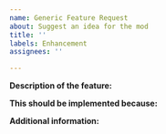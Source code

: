 ```yaml
---
name: Generic Feature Request
about: Suggest an idea for the mod
title: ''
labels: Enhancement
assignees: ''

---
```


<!--
If this is your first time opening an issue here, please read the contributing guidelines (there's a link below this text box). Remember:
- Make sure you're in the right place - app issues should go on BEE2-items
- Perform a search to make sure this issue hasn't already been reported
- Do not use the issue tracker to ask questions
- Issues should not be combined, unless they are very closely related (e.g. two bugs with a specific item in a specific case)
-->

<!-- Provide a clear and concise description of what you want to happen. -->
**Description of the feature:**


<!-- Explain what problems this feature would solve, or otherwise why it should be implemented. -->
**This should be implemented because:**


<!-- Provide any additional information that might be helpful. -->
**Additional information:**
